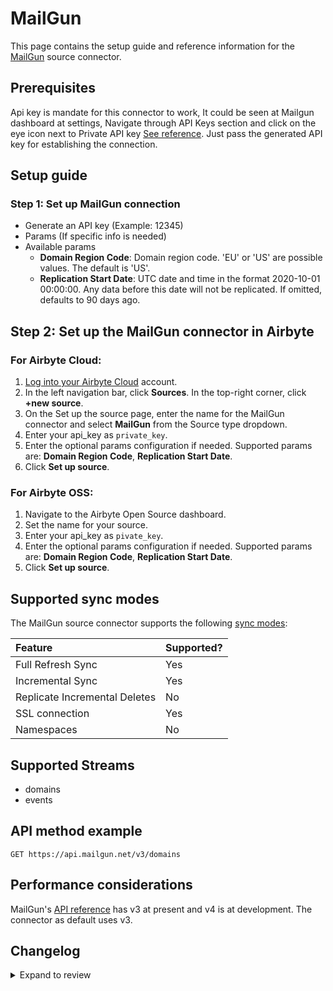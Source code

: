 # MailGun

This page contains the setup guide and reference information for the [MailGun](https://www.mailgun.com/) source connector.

## Prerequisites

Api key is mandate for this connector to work, It could be seen at Mailgun dashboard at settings, Navigate through API Keys section and click on the eye icon next to Private API key [See reference](https://documentation.mailgun.com/en/latest/api-intro.html#authentication-1).
Just pass the generated API key for establishing the connection.

## Setup guide

### Step 1: Set up MailGun connection

- Generate an API key (Example: 12345)
- Params (If specific info is needed)
- Available params
  - **Domain Region Code**: Domain region code. 'EU' or 'US' are possible values. The default is 'US'.
  - **Replication Start Date**: UTC date and time in the format 2020-10-01 00:00:00. Any data before this date will not be replicated. If omitted, defaults to 90 days ago.

## Step 2: Set up the MailGun connector in Airbyte

### For Airbyte Cloud:

1. [Log into your Airbyte Cloud](https://cloud.airbyte.com/workspaces) account.
2. In the left navigation bar, click **Sources**. In the top-right corner, click **+new source**.
3. On the Set up the source page, enter the name for the MailGun connector and select **MailGun** from the Source type dropdown.
4. Enter your api_key as `private_key`.
5. Enter the optional params configuration if needed. Supported params are: **Domain Region Code**, **Replication Start Date**.
6. Click **Set up source**.

### For Airbyte OSS:

1. Navigate to the Airbyte Open Source dashboard.
2. Set the name for your source.
3. Enter your api_key as `pivate_key`.
4. Enter the optional params configuration if needed. Supported params are: **Domain Region Code**, **Replication Start Date**.
5. Click **Set up source**.

## Supported sync modes

The MailGun source connector supports the following [sync modes](https://docs.airbyte.com/cloud/core-concepts#connection-sync-modes):

| Feature                       | Supported? |
| :---------------------------- | :--------- |
| Full Refresh Sync             | Yes        |
| Incremental Sync              | Yes        |
| Replicate Incremental Deletes | No         |
| SSL connection                | Yes        |
| Namespaces                    | No         |

## Supported Streams

- domains
- events

## API method example

`GET https://api.mailgun.net/v3/domains`

## Performance considerations

MailGun's [API reference](https://documentation.mailgun.com/en/latest/api_reference.html) has v3 at present and v4 is at development. The connector as default uses v3.

## Changelog

<details>
  <summary>Expand to review</summary>

| Version | Date       | Pull Request                                             | Subject                                                                         |
| :------ |:-----------| :------------------------------------------------------- |:--------------------------------------------------------------------------------|
| 0.3.39 | 2025-10-29 | [68972](https://github.com/airbytehq/airbyte/pull/68972) | Update dependencies |
| 0.3.38 | 2025-10-21 | [68294](https://github.com/airbytehq/airbyte/pull/68294) | Update dependencies |
| 0.3.37 | 2025-10-14 | [68046](https://github.com/airbytehq/airbyte/pull/68046) | Update dependencies |
| 0.3.36 | 2025-10-07 | [67518](https://github.com/airbytehq/airbyte/pull/67518) | Update dependencies |
| 0.3.35 | 2025-09-30 | [66817](https://github.com/airbytehq/airbyte/pull/66817) | Update dependencies |
| 0.3.34 | 2025-09-24 | [66646](https://github.com/airbytehq/airbyte/pull/66646) | Update dependencies |
| 0.3.33 | 2025-09-09 | [66043](https://github.com/airbytehq/airbyte/pull/66043) | Update dependencies |
| 0.3.32 | 2025-08-23 | [65321](https://github.com/airbytehq/airbyte/pull/65321) | Update dependencies |
| 0.3.31 | 2025-08-09 | [64607](https://github.com/airbytehq/airbyte/pull/64607) | Update dependencies |
| 0.3.30 | 2025-08-02 | [64265](https://github.com/airbytehq/airbyte/pull/64265) | Update dependencies |
| 0.3.29 | 2025-07-26 | [63915](https://github.com/airbytehq/airbyte/pull/63915) | Update dependencies |
| 0.3.28 | 2025-07-19 | [63508](https://github.com/airbytehq/airbyte/pull/63508) | Update dependencies |
| 0.3.27 | 2025-07-12 | [63109](https://github.com/airbytehq/airbyte/pull/63109) | Update dependencies |
| 0.3.26 | 2025-07-05 | [62570](https://github.com/airbytehq/airbyte/pull/62570) | Update dependencies |
| 0.3.25 | 2025-06-28 | [62198](https://github.com/airbytehq/airbyte/pull/62198) | Update dependencies |
| 0.3.24 | 2025-06-21 | [61848](https://github.com/airbytehq/airbyte/pull/61848) | Update dependencies |
| 0.3.23 | 2025-06-14 | [60725](https://github.com/airbytehq/airbyte/pull/60725) | Update dependencies |
| 0.3.22 | 2025-05-10 | [59896](https://github.com/airbytehq/airbyte/pull/59896) | Update dependencies |
| 0.3.21 | 2025-05-03 | [59251](https://github.com/airbytehq/airbyte/pull/59251) | Update dependencies |
| 0.3.20 | 2025-04-26 | [58768](https://github.com/airbytehq/airbyte/pull/58768) | Update dependencies |
| 0.3.19 | 2025-04-19 | [58183](https://github.com/airbytehq/airbyte/pull/58183) | Update dependencies |
| 0.3.18 | 2025-04-12 | [57752](https://github.com/airbytehq/airbyte/pull/57752) | Update dependencies |
| 0.3.17 | 2025-04-05 | [57029](https://github.com/airbytehq/airbyte/pull/57029) | Update dependencies |
| 0.3.16 | 2025-03-29 | [56670](https://github.com/airbytehq/airbyte/pull/56670) | Update dependencies |
| 0.3.15 | 2025-03-22 | [56078](https://github.com/airbytehq/airbyte/pull/56078) | Update dependencies |
| 0.3.14 | 2025-03-08 | [55465](https://github.com/airbytehq/airbyte/pull/55465) | Update dependencies |
| 0.3.13 | 2025-03-01 | [54810](https://github.com/airbytehq/airbyte/pull/54810) | Update dependencies |
| 0.3.12 | 2025-02-22 | [54297](https://github.com/airbytehq/airbyte/pull/54297) | Update dependencies |
| 0.3.11 | 2025-02-15 | [53823](https://github.com/airbytehq/airbyte/pull/53823) | Update dependencies |
| 0.3.10 | 2025-02-08 | [53258](https://github.com/airbytehq/airbyte/pull/53258) | Update dependencies |
| 0.3.9 | 2025-02-01 | [52786](https://github.com/airbytehq/airbyte/pull/52786) | Update dependencies |
| 0.3.8 | 2025-01-25 | [52284](https://github.com/airbytehq/airbyte/pull/52284) | Update dependencies |
| 0.3.7 | 2025-01-18 | [51815](https://github.com/airbytehq/airbyte/pull/51815) | Update dependencies |
| 0.3.6 | 2025-01-11 | [51144](https://github.com/airbytehq/airbyte/pull/51144) | Update dependencies |
| 0.3.5 | 2024-12-28 | [50592](https://github.com/airbytehq/airbyte/pull/50592) | Update dependencies |
| 0.3.4 | 2024-12-21 | [50128](https://github.com/airbytehq/airbyte/pull/50128) | Update dependencies |
| 0.3.3 | 2024-12-14 | [49613](https://github.com/airbytehq/airbyte/pull/49613) | Update dependencies |
| 0.3.2 | 2024-12-12 | [47680](https://github.com/airbytehq/airbyte/pull/47680) | Update dependencies |
| 0.3.1 | 2024-08-16 | [44196](https://github.com/airbytehq/airbyte/pull/44196) | Bump source-declarative-manifest version |
| 0.3.0 | 2024-08-15 | [44130](https://github.com/airbytehq/airbyte/pull/44130) | Refactor connector to manifest-only format |
| 0.2.18 | 2024-08-12 | [43923](https://github.com/airbytehq/airbyte/pull/43923) | Update dependencies |
| 0.2.17 | 2024-08-10 | [43501](https://github.com/airbytehq/airbyte/pull/43501) | Update dependencies |
| 0.2.16 | 2024-08-03 | [43098](https://github.com/airbytehq/airbyte/pull/43098) | Update dependencies |
| 0.2.15 | 2024-07-27 | [42716](https://github.com/airbytehq/airbyte/pull/42716) | Update dependencies |
| 0.2.14 | 2024-07-20 | [42241](https://github.com/airbytehq/airbyte/pull/42241) | Update dependencies |
| 0.2.13 | 2024-07-13 | [41890](https://github.com/airbytehq/airbyte/pull/41890) | Update dependencies |
| 0.2.12 | 2024-07-10 | [41582](https://github.com/airbytehq/airbyte/pull/41582) | Update dependencies |
| 0.2.11 | 2024-07-06 | [40790](https://github.com/airbytehq/airbyte/pull/40790) | Update dependencies |
| 0.2.10 | 2024-06-25 | [40491](https://github.com/airbytehq/airbyte/pull/40491) | Update dependencies |
| 0.2.9 | 2024-06-22 | [40106](https://github.com/airbytehq/airbyte/pull/40106) | Update dependencies |
| 0.2.8 | 2024-06-06 | [39229](https://github.com/airbytehq/airbyte/pull/39229) | [autopull] Upgrade base image to v1.2.2 |
| 0.2.7 | 2024-05-28 | [38176](https://github.com/airbytehq/airbyte/pull/38176) | Make connector compatible with Builder |
| 0.2.6 | 2024-05-02 | [37594](https://github.com/airbytehq/airbyte/pull/37594) | Change `last_recrods` to `last_record` |
| 0.2.5 | 2024-04-19 | [37193](https://github.com/airbytehq/airbyte/pull/37193) | Updating to 0.80.0 CDK |
| 0.2.4 | 2024-04-18 | [37193](https://github.com/airbytehq/airbyte/pull/37193) | Manage dependencies with Poetry. |
| 0.2.3 | 2024-04-15 | [37193](https://github.com/airbytehq/airbyte/pull/37193) | Base image migration: remove Dockerfile and use the python-connector-base image |
| 0.2.2 | 2024-04-12 | [37193](https://github.com/airbytehq/airbyte/pull/37193) | schema descriptions |
| 0.2.1 | 2023-10-16 | [31405](https://github.com/airbytehq/airbyte/pull/31405) | Fixed test connection failure if date field is empty |
| 0.2.0 | 2023-08-05 | [29122](https://github.com/airbytehq/airbyte/pull/29122) | Migrate to Low Code |
| 0.1.1 | 2023-02-13 | [22939](https://github.com/airbytehq/airbyte/pull/22939) | Specified date formatting in specification |
| 0.1.0 | 2021-11-09 | [8056](https://github.com/airbytehq/airbyte/pull/8056) | New Source: Mailgun |

</details>
